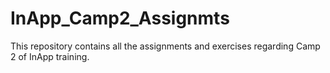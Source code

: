 # InApp_Camp2_Assignmts
This repository contains all the assignments and exercises regarding Camp 2 of InApp training. 
